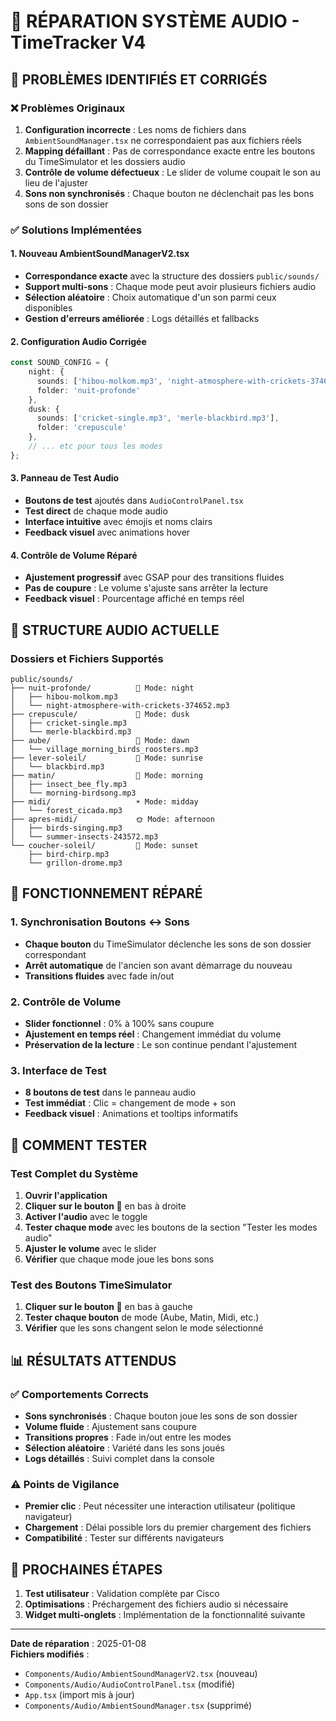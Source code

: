 # 🔧 RÉPARATION SYSTÈME AUDIO - TimeTracker V4

## 🎯 PROBLÈMES IDENTIFIÉS ET CORRIGÉS

### ❌ Problèmes Originaux
1. **Configuration incorrecte** : Les noms de fichiers dans `AmbientSoundManager.tsx` ne correspondaient pas aux fichiers réels
2. **Mapping défaillant** : Pas de correspondance exacte entre les boutons du TimeSimulator et les dossiers audio
3. **Contrôle de volume défectueux** : Le slider de volume coupait le son au lieu de l'ajuster
4. **Sons non synchronisés** : Chaque bouton ne déclenchait pas les bons sons de son dossier

### ✅ Solutions Implémentées

#### 1. **Nouveau AmbientSoundManagerV2.tsx**
- **Correspondance exacte** avec la structure des dossiers `public/sounds/`
- **Support multi-sons** : Chaque mode peut avoir plusieurs fichiers audio
- **Sélection aléatoire** : Choix automatique d'un son parmi ceux disponibles
- **Gestion d'erreurs améliorée** : Logs détaillés et fallbacks

#### 2. **Configuration Audio Corrigée**
```typescript
const SOUND_CONFIG = {
    night: { 
      sounds: ['hibou-molkom.mp3', 'night-atmosphere-with-crickets-374652.mp3'], 
      folder: 'nuit-profonde' 
    },
    dusk: { 
      sounds: ['cricket-single.mp3', 'merle-blackbird.mp3'], 
      folder: 'crepuscule' 
    },
    // ... etc pour tous les modes
};
```

#### 3. **Panneau de Test Audio**
- **Boutons de test** ajoutés dans `AudioControlPanel.tsx`
- **Test direct** de chaque mode audio
- **Interface intuitive** avec émojis et noms clairs
- **Feedback visuel** avec animations hover

#### 4. **Contrôle de Volume Réparé**
- **Ajustement progressif** avec GSAP pour des transitions fluides
- **Pas de coupure** : Le volume s'ajuste sans arrêter la lecture
- **Feedback visuel** : Pourcentage affiché en temps réel

## 🎵 STRUCTURE AUDIO ACTUELLE

### Dossiers et Fichiers Supportés
```
public/sounds/
├── nuit-profonde/          🌙 Mode: night
│   ├── hibou-molkom.mp3
│   └── night-atmosphere-with-crickets-374652.mp3
├── crepuscule/             🌃 Mode: dusk  
│   ├── cricket-single.mp3
│   └── merle-blackbird.mp3
├── aube/                   🌅 Mode: dawn
│   └── village_morning_birds_roosters.mp3
├── lever-soleil/           🌄 Mode: sunrise
│   └── blackbird.mp3
├── matin/                  🌅 Mode: morning
│   ├── insect_bee_fly.mp3
│   └── morning-birdsong.mp3
├── midi/                   ☀️ Mode: midday
│   └── forest_cicada.mp3
├── apres-midi/             🌞 Mode: afternoon
│   ├── birds-singing.mp3
│   └── summer-insects-243572.mp3
└── coucher-soleil/         🌆 Mode: sunset
    ├── bird-chirp.mp3
    └── grillon-drome.mp3
```

## 🔧 FONCTIONNEMENT RÉPARÉ

### 1. Synchronisation Boutons ↔ Sons
- **Chaque bouton** du TimeSimulator déclenche les sons de son dossier correspondant
- **Arrêt automatique** de l'ancien son avant démarrage du nouveau
- **Transitions fluides** avec fade in/out

### 2. Contrôle de Volume
- **Slider fonctionnel** : 0% à 100% sans coupure
- **Ajustement en temps réel** : Changement immédiat du volume
- **Préservation de la lecture** : Le son continue pendant l'ajustement

### 3. Interface de Test
- **8 boutons de test** dans le panneau audio
- **Test immédiat** : Clic = changement de mode + son
- **Feedback visuel** : Animations et tooltips informatifs

## 🧪 COMMENT TESTER

### Test Complet du Système
1. **Ouvrir l'application**
2. **Cliquer sur le bouton 🎵** en bas à droite
3. **Activer l'audio** avec le toggle
4. **Tester chaque mode** avec les boutons de la section "Tester les modes audio"
5. **Ajuster le volume** avec le slider
6. **Vérifier** que chaque mode joue les bons sons

### Test des Boutons TimeSimulator
1. **Cliquer sur le bouton 🎨** en bas à gauche
2. **Tester chaque bouton** de mode (Aube, Matin, Midi, etc.)
3. **Vérifier** que les sons changent selon le mode sélectionné

## 📊 RÉSULTATS ATTENDUS

### ✅ Comportements Corrects
- **Sons synchronisés** : Chaque bouton joue les sons de son dossier
- **Volume fluide** : Ajustement sans coupure
- **Transitions propres** : Fade in/out entre les modes
- **Sélection aléatoire** : Variété dans les sons joués
- **Logs détaillés** : Suivi complet dans la console

### ⚠️ Points de Vigilance
- **Premier clic** : Peut nécessiter une interaction utilisateur (politique navigateur)
- **Chargement** : Délai possible lors du premier chargement des fichiers
- **Compatibilité** : Tester sur différents navigateurs

## 🔄 PROCHAINES ÉTAPES

1. **Test utilisateur** : Validation complète par Cisco
2. **Optimisations** : Préchargement des fichiers audio si nécessaire
3. **Widget multi-onglets** : Implémentation de la fonctionnalité suivante

---

**Date de réparation** : 2025-01-08  
**Fichiers modifiés** :
- `Components/Audio/AmbientSoundManagerV2.tsx` (nouveau)
- `Components/Audio/AudioControlPanel.tsx` (modifié)
- `App.tsx` (import mis à jour)
- `Components/Audio/AmbientSoundManager.tsx` (supprimé)
